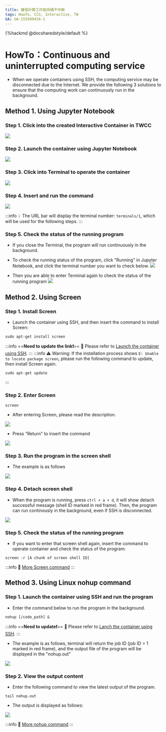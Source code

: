 ```yaml
---
title: 確保計算工作能持續不中斷
tags: HowTo, CCS, Interactive, TW
GA: UA-155999456-1
---
```


{%hackmd @docsharedstyle/default %}

# HowTo：Continuous and uninterrupted computing service


- When we operate containers using SSH, the computing service may be disconnected due to the Internet. We provide the following 3 solutions to ensure that the computing work can continuously run in the background.


## Method 1. Using Jupyter Notebook

### Step 1. Click into the created Interactive Container in TWCC

![](https://cos.twcc.ai/SYS-MANUAL/uploads/upload_248954d46886713138afa6f68486fa40.png)



### Step 2. Launch the container using Jupyter Notebook 

![](https://cos.twcc.ai/SYS-MANUAL/uploads/upload_c4b11ac00cb6e7dd5f7386b18c5a57ba.png)



### Step 3. Click into Terminal to operate the container
![](https://cos.twcc.ai/SYS-MANUAL/uploads/upload_a027717a19eb85582f5f893ec2ed999c.png)



### Step 4. Insert and run the command
![](https://cos.twcc.ai/SYS-MANUAL/uploads/upload_92e9382801d6dd746faeffa8043ddb86.png)


:::info
:bulb: The URL bar will display the terminal number: `terminals/1`, which will be used for the following steps.
:::
### Step 5. Check the status of the running program
- If you close the Terminal, the program will run continuously in the background.
- To check the running status of the program, click "Running" in Jupyter Notebook, and click the terminal number you want to check below.
![](https://cos.twcc.ai/SYS-MANUAL/uploads/upload_b4acc84b64bb17c41533b4718a74bcc2.png)


- Then you are able to enter Terminal again to check the status of the running program
![](https://cos.twcc.ai/SYS-MANUAL/uploads/upload_62ab66f669dfb35b75aaec84c0ee1993.png)




## Method 2. Using Screen 

### Step 1. Install Screen

- Launch the container using SSH, and then insert the command to install Screen:

```bash=
sudo apt-get install screen
```

:::info
==**Need to update the link:exclamation:**==
:book: Please refer to [<ins> Launch the container using SSH</ins>](https://www.twcc.ai/doc?page=container#使用-SSH-登入連線).
:::
:::info
:warning: Warning: If the installation process shows `E: Unable to locate package screen`, please run the following command to update, then install Screen again.
```bash=
sudo apt-get update
```
:::


### Step 2. Enter Screen 
```bash=
screen
```
- After entering Screen, please read the description.

![](https://cos.twcc.ai/SYS-MANUAL/uploads/upload_47056d9911ee362ef05bc9e6ac33febc.png)


- Press "Return" to insert the command

![](https://cos.twcc.ai/SYS-MANUAL/uploads/upload_e1b9bebfacbf19334f64d7f9c5b4cd7b.png)



### Step 3. Run the program in the screen shell

- The example is as follows

![](https://cos.twcc.ai/SYS-MANUAL/uploads/upload_0017c6102df15b490d4492adf889470a.png)



### Step 4. Detach screen shell

- When the program is running, press `ctrl + a + d`, it will show detach successful message (shell ID marked in red frame). Then, the program can run continously in the background, even if SSH is disconnected.


![](https://cos.twcc.ai/SYS-MANUAL/uploads/upload_017ef5c98429becb339bd36d43cdc7d2.png)



### Step 5. Check the status of the running program

- If you want to enter that screen shell again, insert the command to operate container and check the status of the program:

```bash=
screen -r [A chunk of screen shell ID]
```
:::info
:book: [<ins>More Screen command</ins>](https://blog.gtwang.org/linux/screen-command-examples-to-manage-linux-terminals/)
:::

## Method 3. Using Linux nohup command

### Step 1. Launch the container using SSH and run the program

- Enter the command below to run the program in the background.

```bash=
nohup [/code_path] &
```
:::info
==**Need to update:exclamation:**==
:book: Please refer to [<ins>Lanch the container using SSH</ins>](https://man.twcc.ai/s/SJlZnSOaN#%E4%BD%BF%E7%94%A8-SSH-%E7%99%BB%E5%85%A5%E9%80%A3%E7%B7%9A).
:::
- The example is as follows, terminal will return the job ID (job ID = 1 marked in red frame), and the output file of the program will be displayed in the "nohup.out" 

![](https://cos.twcc.ai/SYS-MANUAL/uploads/upload_d220eceddf16a2cc6c0e29a2af8b569b.png)


### Step 2. View the output content

- Enter the following command to view the latest output of the program.

```bash=
tail nohup.out
```
- The output is displayed as follows:

![](https://cos.twcc.ai/SYS-MANUAL/uploads/upload_a118f65cfb32d6b14fb291a322ca56b2.png)



:::info
:book: [<ins>More nohup command</ins>](https://blog.gtwang.org/linux/linux-nohup-command-tutorial/)
:::



